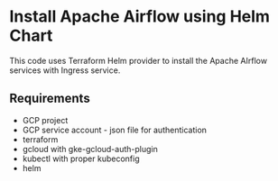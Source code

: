 # Install Apache Airflow using Helm Chart

This code uses Terraform Helm provider to install the Apache AIrflow services with Ingress service.

## Requirements

- GCP project
- GCP service account - json file for authentication
- terraform
- gcloud with gke-gcloud-auth-plugin
- kubectl with proper kubeconfig
- helm

